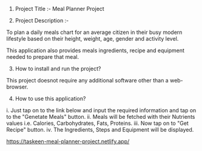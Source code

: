 1. Project Title :- Meal Planner Project

2. Project Description :-

To plan a daily meals chart for an average citizen in their busy modern lifestyle based on their height, weight, age, gender and activity level.

This application also provides meals ingredients, recipe and equipment needed to prepare that meal.

3. How to install and run the project?

This project doesnot require any additional software other than a web-browser.

4. How to use this application?

i. Just tap on to the link below and input the required information and tap on to the "Genetate Meals" button.
ii. Meals will be fetched with their Nutrients values i.e. Calories, Carbohydrates, Fats, Proteins.
iii. Now tap on to "Get Recipe" button.
iv. The Ingredients, Steps and Equipment will be displayed.

https://taskeen-meal-planner-project.netlify.app/
<!-- link --

5. Credits :-

I am very much thankful to Newton School for providing me this project.
I also thank Mr. Rahul Hirani for his guidance throughout this project.

Thank you!!!
